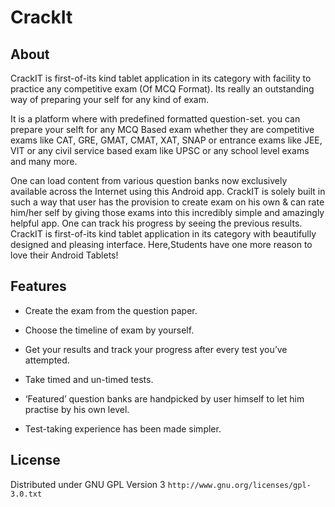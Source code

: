 CrackIt
=======

About
-----

CrackIT is first-of-its kind tablet application in its category with facility to practice any competitive exam (Of MCQ Format). 
Its really an outstanding way of preparing your self for any kind of exam.

It is a platform where with predefined formatted question-set. you can prepare your selft for any MCQ Based exam whether they are competitive exams like CAT, GRE, GMAT, CMAT, XAT, SNAP or entrance exams like JEE, VIT or any civil service based exam like UPSC or any school level exams and many more.

One can load content from various question banks now exclusively available across the Internet using this Android app. 
CrackIT is solely built in such a way that user has the provision to create exam on his own & can rate him/her self by giving those exams into this incredibly simple and amazingly helpful app. 
One can track his progress by seeing the previous results.
CrackIT is first-of-its kind tablet application in its category with beautifully designed and pleasing interface. 
Here,Students have one more reason to love their Android Tablets!

Features
--------

- Create the exam from the question paper.

- Choose the timeline of exam by yourself.

- Get your results and track your progress after every test you’ve attempted.

- Take timed and un-timed tests.

- ‘Featured’ question banks are handpicked by user himself to let him practise by his own level.

- Test-taking experience has been made simpler.

License
-------

Distributed under GNU GPL Version 3 `http://www.gnu.org/licenses/gpl-3.0.txt`

